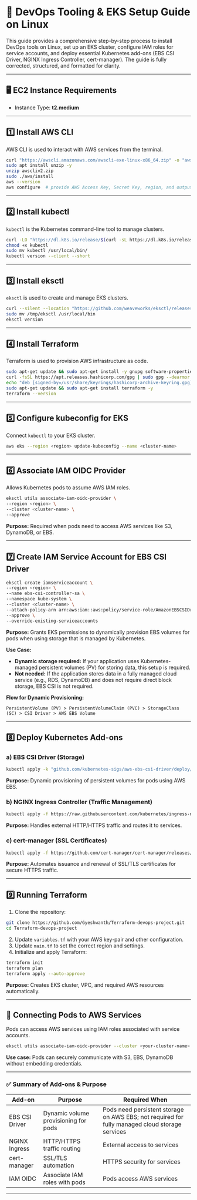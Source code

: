 # 📘 DevOps Tooling & EKS Setup Guide on Linux

This guide provides a comprehensive step-by-step process to install DevOps tools on Linux, set up an EKS cluster, configure IAM roles for service accounts, and deploy essential Kubernetes add-ons (EBS CSI Driver, NGINX Ingress Controller, cert-manager). The guide is fully corrected, structured, and formatted for clarity.

---

## 🖥️ EC2 Instance Requirements

* Instance Type: **t2.medium**


---

## 1️⃣ Install AWS CLI

AWS CLI is used to interact with AWS services from the terminal.

```bash
curl "https://awscli.amazonaws.com/awscli-exe-linux-x86_64.zip" -o "awscliv2.zip"
sudo apt install unzip -y
unzip awscliv2.zip
sudo ./aws/install
aws --version
aws configure  # provide AWS Access Key, Secret Key, region, and output format
```

---

## 2️⃣ Install kubectl

`kubectl` is the Kubernetes command-line tool to manage clusters.

```bash
curl -LO "https://dl.k8s.io/release/$(curl -sL https://dl.k8s.io/release/stable.txt)/bin/linux/amd64/kubectl"
chmod +x kubectl
sudo mv kubectl /usr/local/bin/
kubectl version --client --short
```

---

## 3️⃣ Install eksctl

`eksctl` is used to create and manage EKS clusters.

```bash
curl --silent --location "https://github.com/weaveworks/eksctl/releases/latest/download/eksctl_$(uname -s)_amd64.tar.gz" | tar xz -C /tmp
sudo mv /tmp/eksctl /usr/local/bin
eksctl version
```

---

## 4️⃣ Install Terraform

Terraform is used to provision AWS infrastructure as code.

```bash
sudo apt-get update && sudo apt-get install -y gnupg software-properties-common curl
curl -fsSL https://apt.releases.hashicorp.com/gpg | sudo gpg --dearmor -o /usr/share/keyrings/hashicorp-archive-keyring.gpg
echo "deb [signed-by=/usr/share/keyrings/hashicorp-archive-keyring.gpg] https://apt.releases.hashicorp.com $(lsb_release -cs) main" | sudo tee /etc/apt/sources.list.d/hashicorp.list
sudo apt-get update && sudo apt-get install terraform -y
terraform --version
```

---

## 5️⃣ Configure kubeconfig for EKS

Connect `kubectl` to your EKS cluster.

```bash
aws eks --region <region> update-kubeconfig --name <cluster-name>
```

---

## 6️⃣ Associate IAM OIDC Provider

Allows Kubernetes pods to assume AWS IAM roles.

```bash
eksctl utils associate-iam-oidc-provider \
--region <region> \
--cluster <cluster-name> \
--approve
```

**Purpose:** Required when pods need to access AWS services like S3, DynamoDB, or EBS.

---

## 7️⃣ Create IAM Service Account for EBS CSI Driver

```bash
eksctl create iamserviceaccount \
--region <region> \
--name ebs-csi-controller-sa \
--namespace kube-system \
--cluster <cluster-name> \
--attach-policy-arn arn:aws:iam::aws:policy/service-role/AmazonEBSCSIDriverPolicy \
--approve \
--override-existing-serviceaccounts
```

**Purpose:** Grants EKS permissions to dynamically provision EBS volumes for pods when using storage that is managed by Kubernetes.

**Use Case:**

* **Dynamic storage required:** If your application uses Kubernetes-managed persistent volumes (PV) for storing data, this setup is required.
* **Not needed:** If the application stores data in a fully managed cloud service (e.g., RDS, DynamoDB) and does not require direct block storage, EBS CSI is not required.

**Flow for Dynamic Provisioning:**

```
PersistentVolume (PV) > PersistentVolumeClaim (PVC) > StorageClass (SC) > CSI Driver > AWS EBS Volume
```

---

## 8️⃣ Deploy Kubernetes Add-ons

### a) EBS CSI Driver (Storage)

```bash
kubectl apply -k "github.com/kubernetes-sigs/aws-ebs-csi-driver/deploy/kubernetes/overlays/stable/ecr/?ref=release-1.11"
```

**Purpose:** Dynamic provisioning of persistent volumes for pods using AWS EBS.

### b) NGINX Ingress Controller (Traffic Management)

```bash
kubectl apply -f https://raw.githubusercontent.com/kubernetes/ingress-nginx/main/deploy/static/provider/cloud/deploy.yaml
```

**Purpose:** Handles external HTTP/HTTPS traffic and routes it to services.

### c) cert-manager (SSL Certificates)

```bash
kubectl apply -f https://github.com/cert-manager/cert-manager/releases/download/v1.12.0/cert-manager.yaml
```

**Purpose:** Automates issuance and renewal of SSL/TLS certificates for secure HTTPS traffic.

---

## 9️⃣ Running Terraform

1. Clone the repository:

```bash
git clone https://github.com/Gyeshwanth/Terraform-devops-project.git
cd Terraform-devops-project
```

2. Update `variables.tf` with your AWS key-pair and other configuration.
3. Update `main.tf` to set the correct region and settings.
4. Initialize and apply Terraform:

```bash
terraform init
terraform plan
terraform apply --auto-approve
```

**Purpose:** Creates EKS cluster, VPC, and required AWS resources automatically.

---

## 🔗 Connecting Pods to AWS Services

Pods can access AWS services using IAM roles associated with service accounts.

```bash
eksctl utils associate-iam-oidc-provider --cluster <your-cluster-name> --approve
```

**Use case:** Pods can securely communicate with S3, EBS, DynamoDB without embedding credentials.

---

### ✅ Summary of Add-ons & Purpose

| Add-on         | Purpose                              | Required When                                                                                  |
| -------------- | ------------------------------------ | ---------------------------------------------------------------------------------------------- |
| EBS CSI Driver | Dynamic volume provisioning for pods | Pods need persistent storage on AWS EBS; not required for fully managed cloud storage services |
| NGINX Ingress  | HTTP/HTTPS traffic routing           | External access to services                                                                    |
| cert-manager   | SSL/TLS automation                   | HTTPS security for services                                                                    |
| IAM OIDC       | Associate IAM roles with pods        | Pods access AWS services                                                                       |

---

